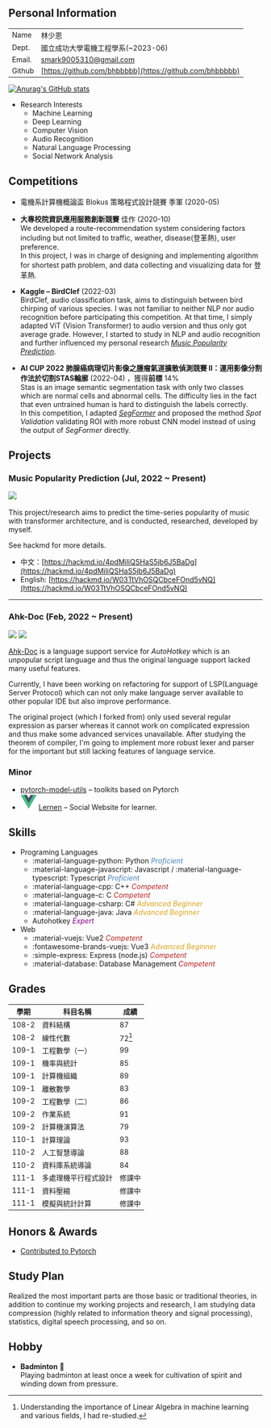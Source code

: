 ## Personal Information

|        |                                    |
| ------ | ---------------------------------- |
| Name   | 林少恩                             |
| Dept.  | 國立成功大學電機工程學系(~2023-06) | 
| Email. | [smark9005310@gmail.com](mailto:smark9005310@gmail.com)             |
| Github | [https://github.com/bhbbbbb](https://github.com/bhbbbbb)         |

[![Anurag's GitHub stats](https://github-readme-stats.vercel.app/api?username=bhbbbbb&count_private=true&show_icons=true&theme=transparent)](https://github.com/bhbbbbb)

- Research Interests
    - Machine Learning
    - Deep Learning
    - Computer Vision
    - Audio Recognition
    - Natural Language Processing
    - Social Network Analysis


## Competitions

- 電機系計算機概論盃 Blokus 策略程式設計競賽 季軍 (2020-05)

- **大專校院資訊應用服務創新競賽** 佳作 (2020-10)<br>
We developed a route-recommendation system considering factors including but not limited to traffic, weather, disease(登革熱), user preference.<br> In this project, I was in charge of designing and implementing algorithm for shortest path problem, and data collecting and visualizing data for 登革熱.
- **Kaggle &ndash; BirdClef** (2022-03) <br>
BirdClef, audio classification task, aims to distinguish between bird chirping of various species. I was not familiar to neither NLP nor audio recognition before participating this competition. At that time, I simply adapted ViT (Vision Transformer) to audio version and thus only got average grade. However, I started to study in NLP and audio recognition and further influenced my personal research [*Music Popularity Prediction*](#music+popularity+prediction+jul+2022++present).
- **AI CUP 2022 肺腺癌病理切片影像之腫瘤氣道擴散偵測競賽 II：運用影像分割作法於切割STAS輪廓** (2022-04) ，獲得**前標**  14% <br> Stas is an image semantic segmentation task with only two classes which are normal cells and abnormal cells. The difficulty lies in the fact that even untrained human is hard to distinguish the labels correctly. <br> In this competition, I adapted [*SegFormer*](https://arxiv.org/abs/2105.15203) and proposed the method *Spot Validation* validating ROI with more robust CNN model instead of using the output of *SegFormer* directly.

## Projects

### Music Popularity Prediction (Jul, 2022 ~ Present)

![](https://dsm01pap006files.storage.live.com/y4mN8gKrELGHWXQdsF5khhb48eymFEAH0HMcVKE7m8JtLeDnm_HLSvn4NrD9HrBjmsqrOrRWqjDFVxM5CgdYCFYpPFdlYjxKLlfNV4izGe-0RH_ftUlXDWDC7oPx2w_ko1bEDhWsqqg5DjUfvMJA7nGtDAwt-1Qqmf1titTH5SJF_gHWZsrev7bWzUrSLKhwO6J?width=1054&height=497&cropmode=none)


This project/research aims to predict the time-series popularity of music with transformer architecture, and is conducted, researched, developed by myself.

See hackmd for more details.

- 中文：[https://hackmd.io/4pdMiliQSHaS5jb6J5BaDg](https://hackmd.io/4pdMiliQSHaS5jb6J5BaDg)
- English: [https://hackmd.io/W03TtVhOSQCbceFOnd5vNQ](https://hackmd.io/W03TtVhOSQCbceFOnd5vNQ)

---

### Ahk-Doc (Feb, 2022 ~ Present)


<img src="https://img.shields.io/visual-studio-marketplace/d/bhbbbbb.vscode-autohotkey-ahkdoc?color=blue&label=vscode%20downloads&style=for-the-badge" style="display: inline"/>
<img src="https://img.shields.io/visual-studio-marketplace/r/bhbbbbb.vscode-autohotkey-ahkdoc?label=vscode%20rating&color=blue&style=for-the-badge" style="display: inline"/>

[Ahk-Doc](https://marketplace.visualstudio.com/items?itemName=bhbbbbb.vscode-autohotkey-ahkdoc) is a language support service for *AutoHotkey* which is an unpopular script language and thus the original language support lacked many useful features.

Currently, I have been working on refactoring for support of LSP(Language Server Protocol) which can not only make language server available to other popular IDE but also improve performance.

The original project (which I forked from) only used several regular expression as parser whereas it cannot work on complicated expression and thus make some advanced services unavailable. After studying the theorem of compiler, I'm going to implement more robust lexer and parser for the important but still lacking features of language service.



### Minor

- [pytorch-model-utils](https://github.com/bhbbbbb/pytorch-model-utils) &ndash; toolkits based on Pytorch
- <img src="https://raw.githubusercontent.com/bhbbbbb/Last_Wish/main/main_system/public/img/icons/favicon-32x32.png" style="display: inline"/> [Lernen](https://github.com/bhbbbbb/Last_Wish) &ndash; Social Website for learner. 


## Skills

- Programing Languages 
    - :material-language-python: Python *<span style="color: steelblue">Proficient</span>*
    - :material-language-javascript: Javascript / :material-language-typescript: Typescript *<span style="color: steelblue">Proficient</span>*
    - :material-language-cpp: C++ *<span style="color: firebrick">Competent</span>*
    - :material-language-c: C *<span style="color: firebrick">Competent</span>*
    - :material-language-csharp: C# *<span style="color: Goldenrod">Advanced Beginner</span>*
    - :material-language-java: Java *<span style="color: Goldenrod">Advanced Beginner</span>*
    - Autohotkey *<span style="color: purple">Expert</span>*
- Web
    - :material-vuejs: Vue2 *<span style="color: firebrick">Competent</span>*
    - :fontawesome-brands-vuejs: Vue3 *<span style="color: Goldenrod">Advanced Beginner</span>*
    - :simple-express: Express (node.js) *<span style="color: firebrick">Competent</span>*
    - :material-database: Database Management *<span style="color: firebrick">Competent</span>*

## Grades

| 學期  | 科目名稱             | 成績   |
| ----- | -------------------- | ------ |
| 108-2 | 資料結構             | 87     |
| 108-2 | 線性代數             | 72[^la]   |
| 109-1 | 工程數學（一）       | 99     |
| 109-1 | 機率與統計           | 85     |
| 109-1 | 計算機組織           | 89     |
| 109-1 | 離散數學             | 83     |
| 109-2 | 工程數學（二）       | 86     |
| 109-2 | 作業系統             | 91     |
| 109-2 | 計算機演算法         | 79     |
| 110-1 | 計算理論             | 93     |
| 110-2 | 人工智慧導論         | 88     |
| 110-2 | 資料庫系統導論       | 84     |
| 111-1 | 多處理機平行程式設計 | 修課中 |
| 111-1 | 資料壓縮             | 修課中 |
| 111-1 | 模擬與統計計算       | 修課中 |


[^la]: Understanding the importance of Linear Algebra in machine learning and various fields, I had re-studied.

## Honors & Awards

- [Contributed to Pytorch](https://github.com/pytorch/pytorch/pull/74807)

## Study Plan

Realized the most important parts are those basic or traditional theories, in addition to continue my working projects and research, I am studying data compression (highly related to information theory and signal processing), statistics, digital speech processing, and so on.


## Hobby

- **Badminton** :badminton: <br> Playing badminton at least once a week for cultivation of spirit and winding down from pressure.


